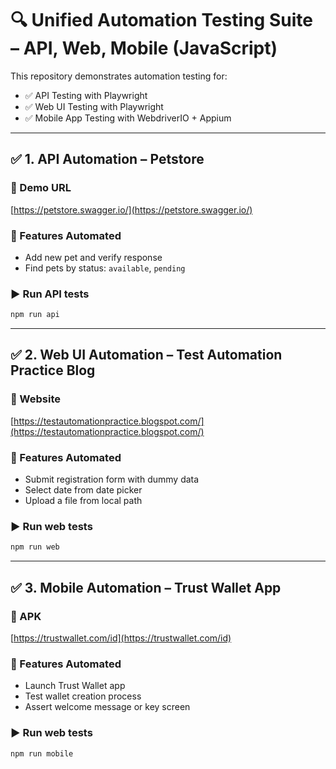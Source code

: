 # 🔍 Unified Automation Testing Suite – API, Web, Mobile (JavaScript)

This repository demonstrates automation testing for:
- ✅ API Testing with Playwright
- ✅ Web UI Testing with Playwright
- ✅ Mobile App Testing with WebdriverIO + Appium

---

## ✅ 1. API Automation – Petstore

### 🔗 Demo URL
[https://petstore.swagger.io/](https://petstore.swagger.io/)

### 📄 Features Automated
- Add new pet and verify response
- Find pets by status: `available`, `pending`

### ▶ Run API tests
```bash
npm run api
```
---

## ✅ 2. Web UI Automation – Test Automation Practice Blog

### 🔗 Website
[https://testautomationpractice.blogspot.com/](https://testautomationpractice.blogspot.com/)

### 📄 Features Automated
- Submit registration form with dummy data
- Select date from date picker
- Upload a file from local path

### ▶ Run web tests
```bash
npm run web
```
---

## ✅ 3. Mobile Automation – Trust Wallet App

### 🔗 APK
[https://trustwallet.com/id](https://trustwallet.com/id)

### 📄 Features Automated
- Launch Trust Wallet app
- Test wallet creation process
- Assert welcome message or key screen

### ▶ Run web tests
```bash
npm run mobile
```

